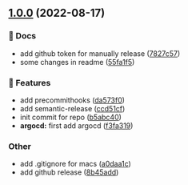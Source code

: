## [1.0.0](https://github.com/ForomePlatform/oc-iac/compare/...1.0.0) (2022-08-17)


### 📔 Docs

* add github token for manually release ([7827c57](https://github.com/ForomePlatform/oc-iac/commit/7827c5797213e7e3b0c4bbb017f234fa99649761))
* some changes in readme ([55fa1f5](https://github.com/ForomePlatform/oc-iac/commit/55fa1f54d8b82b134d97983b7d75c5b07ca201aa))


### 🚀 Features

* add precommithooks ([da573f0](https://github.com/ForomePlatform/oc-iac/commit/da573f08ed67abb76138376e020155c5c151af5b))
* add semantic-release ([ccd51cf](https://github.com/ForomePlatform/oc-iac/commit/ccd51cfbfa4d0213aeca3eaef0993b2e77637b41))
* init commit for repo ([b5abc40](https://github.com/ForomePlatform/oc-iac/commit/b5abc4079a3cf1971fce7730543e0ce180d72f6e))
* **argocd:** first add argocd ([f3fa319](https://github.com/ForomePlatform/oc-iac/commit/f3fa3194fc3fa03da1e5969eecc19b56aea205dc))


### Other

* add .gitignore for macs ([a0daa1c](https://github.com/ForomePlatform/oc-iac/commit/a0daa1c8239d896eb10dd98de8a3ade9c6c8259c))
* add github release ([8b45add](https://github.com/ForomePlatform/oc-iac/commit/8b45add30abf3f84a81bec43bfea93e84f887d11))
